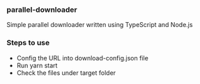### parallel-downloader
Simple parallel downloader written using TypeScript and Node.js


### Steps to use
- Config the URL into download-config.json file
- Run yarn start
- Check the files under target folder
